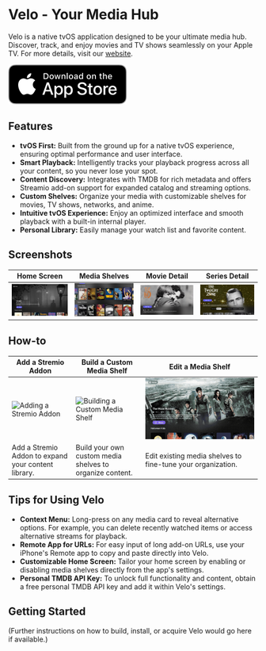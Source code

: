 # Velo - Your Media Hub

Velo is a native tvOS application designed to be your ultimate media hub. Discover, track, and enjoy movies and TV shows seamlessly on your Apple TV. For more details, visit our [website](https://devvvelo.github.io).

<a href="https://apps.apple.com/us/app/velo-media-hub/id6749046147" target="_blank"><img src="appstore-button.svg" alt="Download on the App Store"></a>

## Features

*   **tvOS First:** Built from the ground up for a native tvOS experience, ensuring optimal performance and user interface.
*   **Smart Playback:** Intelligently tracks your playback progress across all your content, so you never lose your spot.
*   **Content Discovery:** Integrates with TMDB for rich metadata and offers Streamio add-on support for expanded catalog and streaming options.
*   **Custom Shelves:** Organize your media with customizable shelves for movies, TV shows, networks, and anime.
*   **Intuitive tvOS Experience:** Enjoy an optimized interface and smooth playback with a built-in internal player.
*   **Personal Library:** Easily manage your watch list and favorite content.

## Screenshots

| Home Screen | Media Shelves | Movie Detail | Series Detail |
|---|---|---|---|
| ![Home Screen](home_main.png) | ![Media Shelves](home_mid.png) | ![Movie Detail](movie_detail_view.png) | ![Series Detail](series_detail.png) |

## How-to

| Add a Stremio Addon | Build a Custom Media Shelf | Edit a Media Shelf |
|---|---|---|
| ![Adding a Stremio Addon](instructions/velo-add-stremio-addon.gif) | ![Building a Custom Media Shelf](instructions/velo-build-custom-media-shelf.gif) | ![Editing a Media Shelf](instructions/velo-editting-a-media-shelf.gif) |
| Add a Stremio Addon to expand your content library. | Build your own custom media shelves to organize content. | Edit existing media shelves to fine-tune your organization. |

## Tips for Using Velo

*   **Context Menu:** Long-press on any media card to reveal alternative options. For example, you can delete recently watched items or access alternative streams for playback.
*   **Remote App for URLs:** For easy input of long add-on URLs, use your iPhone's Remote app to copy and paste directly into Velo.
*   **Customizable Home Screen:** Tailor your home screen by enabling or disabling media shelves directly from the app's settings.
*   **Personal TMDB API Key:** To unlock full functionality and content, obtain a free personal TMDB API key and add it within Velo's settings.

## Getting Started

(Further instructions on how to build, install, or acquire Velo would go here if available.)
